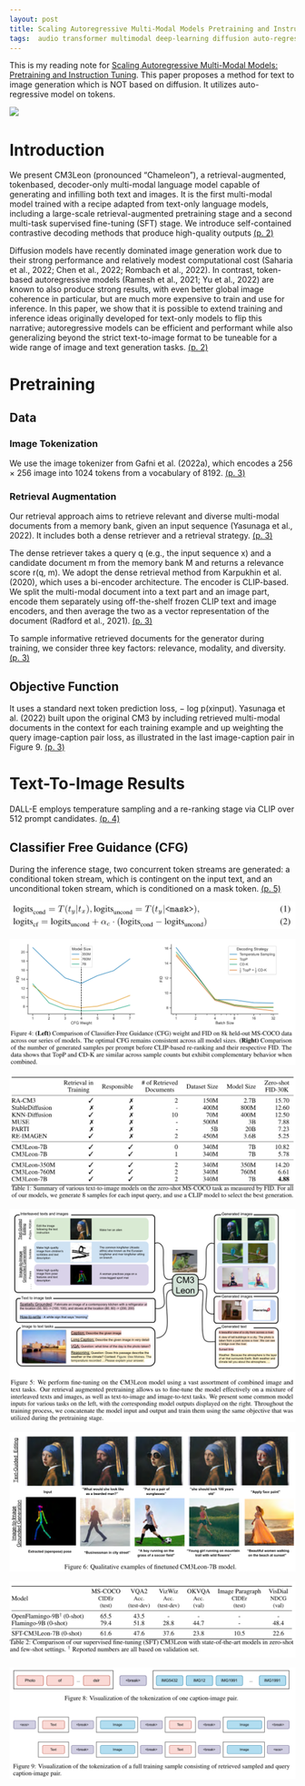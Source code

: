 ```yaml
---
layout: post
title: Scaling Autoregressive Multi-Modal Models Pretraining and Instruction Tuning
tags:  audio transformer multimodal deep-learning diffusion auto-regressive text2image
---
```


This is my reading note for [Scaling Autoregressive Multi-Modal Models: Pretraining and Instruction Tuning](https://github.com/kyegomez/CM3Leon). This paper proposes a method for text to image generation which is NOT based on diffusion. It utilizes auto-regressive model on tokens.

![](https://raw.githubusercontent.com/zhangtemplar/zhangtemplar.github.io/master/uPic/yuScalingAutoregressiveMultiModal-1-x104-y97.png) 

# Introduction
We present CM3Leon (pronounced “Chameleon”), a retrieval-augmented, tokenbased, decoder-only multi-modal language model capable of generating and infilling both text and images. It is the first multi-modal model trained with a recipe adapted from text-only language models, including a large-scale retrieval-augmented pretraining stage and a second multi-task supervised fine-tuning (SFT) stage. We introduce self-contained contrastive decoding methods that produce high-quality outputs [(p. 2)](zotero://open-pdf/library/items/PIVMVDW5?page=2&annotation=YFPXUMCX)

Diffusion models have recently dominated image generation work due to their strong performance and relatively modest computational cost (Saharia et al., 2022; Chen et al., 2022; Rombach et al., 2022). In contrast, token-based autoregressive models (Ramesh et al., 2021; Yu et al., 2022) are known to also produce strong results, with even better global image coherence in particular, but are much more expensive to train and use for inference. In this paper, we show that it is possible to extend training and inference ideas originally developed for text-only models to flip this narrative; autoregressive models can be efficient and performant while also generalizing beyond the strict text-to-image format to be tuneable for a wide range of image and text generation tasks. [(p. 2)](zotero://open-pdf/library/items/PIVMVDW5?page=2&annotation=6TPWW2MK)

# Pretraining
## Data
### Image Tokenization
We use the image tokenizer from Gafni et al. (2022a), which encodes a 256 × 256 image into 1024 tokens from a vocabulary of 8192. [(p. 3)](zotero://open-pdf/library/items/PIVMVDW5?page=3&annotation=TX4QT3JC)

### Retrieval Augmentation
Our retrieval approach aims to retrieve relevant and diverse multi-modal documents from a memory bank, given an input sequence (Yasunaga et al., 2022). It includes both a dense retriever and a retrieval strategy. [(p. 3)](zotero://open-pdf/library/items/PIVMVDW5?page=3&annotation=W8H5CR3J)

The dense retriever takes a query q (e.g., the input sequence x) and a candidate document m from the memory bank M and returns a relevance score r(q, m). We adopt the dense retrieval method from Karpukhin et al. (2020), which uses a bi-encoder architecture. The encoder is CLIP-based. We split the multi-modal document into a text part and an image part, encode them separately using off-the-shelf frozen CLIP text and image encoders, and then average the two as a vector representation of the document (Radford et al., 2021). [(p. 3)](zotero://open-pdf/library/items/PIVMVDW5?page=3&annotation=MAXCQCCG)

To sample informative retrieved documents for the generator during training, we consider three key factors: relevance, modality, and diversity. [(p. 3)](zotero://open-pdf/library/items/PIVMVDW5?page=3&annotation=RH2FFCY9)

## Objective Function
It uses a standard next token prediction loss, − log p(xinput). Yasunaga et al. (2022) built upon the original CM3 by including retrieved multi-modal documents in the context for each training example and up weighting the query image-caption pair loss, as illustrated in the last image-caption pair in Figure 9. [(p. 3)](zotero://open-pdf/library/items/PIVMVDW5?page=3&annotation=AB6QXGVX)

# Text-To-Image Results
DALL-E employs temperature sampling and a re-ranking stage via CLIP over 512 prompt candidates. [(p. 4)](zotero://open-pdf/library/items/PIVMVDW5?page=4&annotation=HKH9ESYQ)

## Classifier Free Guidance (CFG)
During the inference stage, two concurrent token streams are generated: a conditional token stream, which is contingent on the input text, and an unconditional token stream, which is conditioned on a mask token. [(p. 5)](zotero://open-pdf/library/items/PIVMVDW5?page=5&annotation=LIP3LARF)

![](https://raw.githubusercontent.com/zhangtemplar/zhangtemplar.github.io/master/uPic/yuScalingAutoregressiveMultiModal-5-x195-y552.png) 

![](https://raw.githubusercontent.com/zhangtemplar/zhangtemplar.github.io/master/uPic/yuScalingAutoregressiveMultiModal-6-x106-y535.png) 

![](https://raw.githubusercontent.com/zhangtemplar/zhangtemplar.github.io/master/uPic/yuScalingAutoregressiveMultiModal-6-x105-y350.png) 

![](https://raw.githubusercontent.com/zhangtemplar/zhangtemplar.github.io/master/uPic/yuScalingAutoregressiveMultiModal-7-x106-y423.png) 

![](https://raw.githubusercontent.com/zhangtemplar/zhangtemplar.github.io/master/uPic/yuScalingAutoregressiveMultiModal-7-x112-y71.png) 

![](https://raw.githubusercontent.com/zhangtemplar/zhangtemplar.github.io/master/uPic/yuScalingAutoregressiveMultiModal-8-x107-y246.png) 

![](https://raw.githubusercontent.com/zhangtemplar/zhangtemplar.github.io/master/uPic/yuScalingAutoregressiveMultiModal-13-x103-y218.png)
